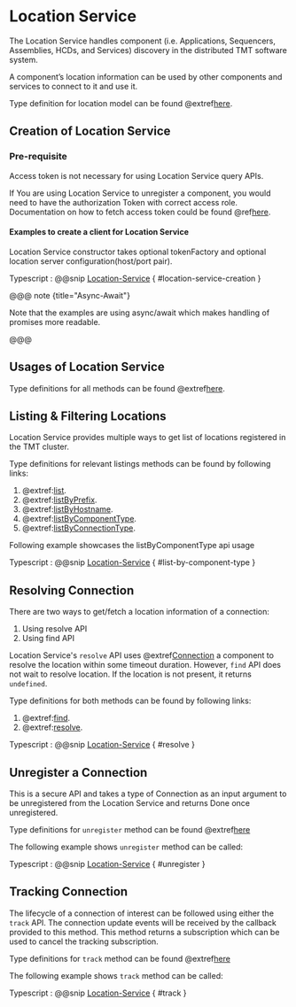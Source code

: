 # Location Service

The Location Service handles component (i.e. Applications, Sequencers, Assemblies, HCDs, and Services) discovery in the
distributed TMT software system.

A component’s location information can be used by other components and services to connect to it and use it.

Type definition for location model can be found @extref[here](ts-docs:modules/models.html#Location).

## Creation of Location Service

### Pre-requisite

Access token is not necessary for using Location Service query APIs.

If You are using Location Service to unregister a component, you would need to have the authorization Token with correct
access role. Documentation on how to fetch access token could be found @ref[here](../aas/auth-components.md).

#### Examples to create a client for Location Service

Location Service constructor takes optional tokenFactory and optional location server configuration(host/port pair).

Typescript
: @@snip [Location-Service](../../../../example/src/documentation/location/LocationExample.ts) { #location-service-creation }

@@@ note {title="Async-Await"}

Note that the examples are using async/await which makes handling of promises more readable.

@@@

## Usages of Location Service

Type definitions for all methods can be found @extref[here](ts-docs:interfaces/clients.LocationService.html).

## Listing & Filtering Locations

Location Service provides multiple ways to get list of locations registered in the TMT cluster.

Type definitions for relevant listings methods can be found by following links:

1. @extref:[list](ts-docs:interfaces/clients.LocationService.html#list).
1. @extref:[listByPrefix](ts-docs:interfaces/clients.LocationService.html#listbyprefix).
1. @extref:[listByHostname](ts-docs:interfaces/clients.LocationService.html#listbyhostname).
1. @extref:[listByComponentType](ts-docs:interfaces/clients.LocationService.html#listbycomponenttype).
1. @extref:[listByConnectionType](ts-docs:interfaces/clients.LocationService.html#listbyconnectiontype).

Following example showcases the listByComponentType api usage

Typescript
: @@snip [Location-Service](../../../../example/src/documentation/location/LocationExample.ts) { #list-by-component-type }

## Resolving Connection

There are two ways to get/fetch a location information of a connection:

1. Using resolve API
1. Using find API

Location Service's `resolve` API uses @extref[Connection](ts-docs:modules/models.html#Connection) a component to
resolve the location within some timeout duration.
However, `find` API does not wait to resolve location. If the location is not present, it returns `undefined`.

Type definitions for both methods can be found by following links:

1. @extref:[find](ts-docs:interfaces/clients.LocationService.html#find).
1. @extref:[resolve](ts-docs:interfaces/clients.LocationService.html#resolve).

Typescript
: @@snip [Location-Service](../../../../example/src/documentation/location/LocationExample.ts) { #resolve }

## Unregister a Connection

This is a secure API and takes a type of Connection as an input argument to be unregistered from the Location Service
and returns Done once unregistered.

Type definitions for `unregister` method can be found @extref[here](ts-docs:interfaces/clients.LocationService.html#unregister)

The following example shows `unregister` method can be called:

Typescript
: @@snip [Location-Service](../../../../example/src/documentation/location/LocationExample.ts) { #unregister }

## Tracking Connection

The lifecycle of a connection of interest can be followed using either the `track` API. The connection update events
will be received by the callback provided to this method. This method returns a subscription which can be used to cancel the
tracking subscription.

Type definitions for `track` method can be found @extref[here](ts-docs:interfaces/clients.LocationService.html#track)

The following example shows `track` method can be called:

Typescript
: @@snip [Location-Service](../../../../example/src/documentation/location/LocationExample.ts) { #track }
